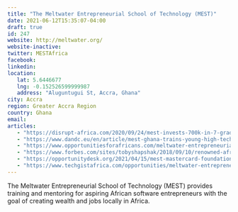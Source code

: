 ```yaml
---
title: "The Meltwater Entrepreneurial School of Technology (MEST)"
date: 2021-06-12T15:35:07-04:00
draft: true
id: 247
website: http://meltwater.org/
website-inactive: 
twitter: MESTAfrica
facebook: 
linkedin: 
location: 
   lat: 5.6446677
   lng: -0.152526599999987
   address: "Aluguntugui St, Accra, Ghana"
city: Accra
region: Greater Accra Region
country: Ghana
email: 
articles:
   - "https://disrupt-africa.com/2020/09/24/mest-invests-700k-in-7-graduating-tech-startups/"
   - "https://www.dandc.eu/en/article/mest-ghana-trains-young-high-tech-entrepreneurs-and-promotes-african-talents"
   - "https://www.opportunitiesforafricans.com/meltwater-entrepreneurial-school-of-technology-mest-africa-entrepreneurial-training-program-2021-2022/"
   - "https://www.forbes.com/sites/tobyshapshak/2018/09/10/renowned-african-incubator-mest-celebrates-10-years-with-700000-investment/?sh=e11b75b2af5a"
   - "https://opportunitydesk.org/2021/04/15/mest-mastercard-foundation-pre-mest-startup-creation-program-2021/"
   - "https://www.techgistafrica.com/opportunities/meltwater-entrepreneurial-school-of-technology-mest-ghana-is-now-accepting-applications-for-its-next-one-year-fully-funded-entrepreneurial-training-program/"
---
```

The Meltwater Entrepreneurial School of Technology (MEST) provides training and mentoring for aspiring African software entrepreneurs with the goal of creating wealth and jobs locally in Africa.
